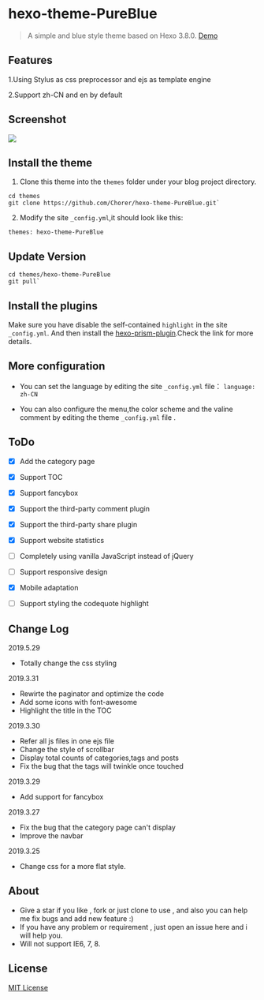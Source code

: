 # hexo-theme-PureBlue


>A simple and blue style theme based on Hexo 3.8.0. [Demo](https://chorer.github.io/)

## Features 

1.Using Stylus as css preprocessor and ejs as template engine

2.Support zh-CN and en by default


## Screenshot 

![](https://myblog-1258623898.cos.ap-chengdu.myqcloud.com/rwadme.png)


## Install the theme

1. Clone this theme into the `themes` folder under your blog project directory.
```
cd themes
git clone https://github.com/Chorer/hexo-theme-PureBlue.git`
```
2. Modify the site `_config.yml`,it should look like this:
```
themes: hexo-theme-PureBlue
```

## Update Version
```
cd themes/hexo-theme-PureBlue
git pull`
```
## Install the plugins 

Make sure you have disable the self-contained `highlight` in the site `_config.yml`.
And then install the [hexo-prism-plugin](https://github.com/ele828/hexo-prism-plugin).Check the link for more details.


## More configuration 

* You can set the language by editing the site `_config.yml` file：
`language: zh-CN`

* You can also configure the menu,the color scheme and the valine comment by editing the theme `_config.yml` file .

## ToDo

- [x] Add the category page  
- [x] Support TOC  
- [x] Support fancybox  
- [x] Support the third-party comment plugin  
- [x] Support the third-party share plugin  
- [x] Support website statistics 
- [ ] Completely using vanilla JavaScript instead of jQuery 
- [ ] Support responsive design 
- [x] Mobile adaptation 
- [ ] Support styling the codequote highlight 



## Change Log

2019.5.29
* Totally change the css styling

2019.3.31
* Rewirte the paginator and optimize the code
* Add some icons with font-awesome
* Highlight the title in the TOC

2019.3.30
* Refer all js files in one ejs file
* Change the style of scrollbar
* Display total counts of categories,tags and posts
* Fix the bug that the tags will twinkle once touched

2019.3.29
* Add support for fancybox

2019.3.27
* Fix the bug that the category page can't display
* Improve the navbar

2019.3.25
* Change css for a more flat style.  

## About
* Give a star if you like , fork or just clone to use , and also you can help me fix bugs and add new feature :)
* If you have any problem or requirement , just open an issue here and i will help you.
* Will not support IE6, 7, 8.

## License  

[MIT License](https://github.com/Chorer/hexo-theme-PureBlue/blob/master/LICENSE)
